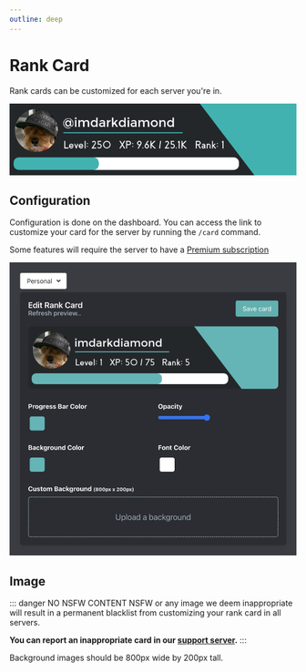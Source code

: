 ```yaml
---
outline: deep
---
```


# Rank Card

Rank cards can be customized for each server you're in.

![Rank card preview](../../images/leveling/card.png)

## Configuration

Configuration is done on the dashboard. You can access the link to customize your card for the server by running the `/card` command.

Some features will require the server to have a [Premium subscription](../../premium.md)

![Card settings](../../images/leveling/card-dashboard.png)

## Image

::: danger NO NSFW CONTENT
NSFW or any image we deem inappropriate will result in a permanent blacklist from customizing your rank card in all servers.

**You can report an inappropriate card in our [support server](https://discord.gg/arcane).**
:::

Background images should be 800px wide by 200px tall.
